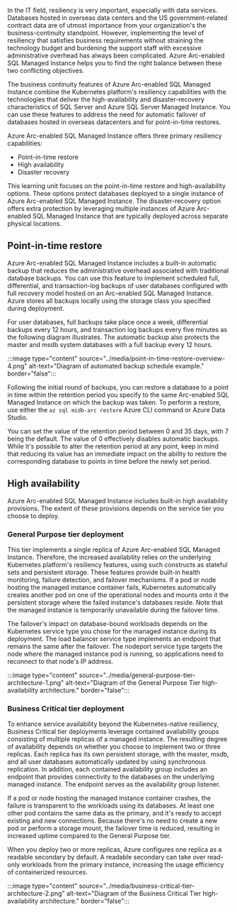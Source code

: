 In the IT field, resiliency is very important, especially with data services. Databases hosted in overseas data centers and the US government-related contract data are of utmost importance from your organization's the business-continuity standpoint. However, implementing the level of resiliency that satisfies business requirements without straining the technology budget and burdening the support staff with excessive administrative overhead has always been complicated. Azure Arc-enabled SQL Managed Instance helps you to find the right balance between these two conflicting objectives.

The business continuity features of Azure Arc-enabled SQL Managed Instance combine the Kubernetes platform's resiliency capabilities with the technologies that deliver the high-availability and disaster-recovery characteristics of SQL Server and Azure SQL Server Managed Instance. You can use these features to address the need for automatic failover of databases hosted in overseas datacenters and for point-in-time restores.

Azure Arc-enabled SQL Managed Instance offers three primary resiliency capabilities:

- Point-in-time restore
- High availability
- Disaster recovery

This learning unit focuses on the point-in-time restore and high-availability options. These options protect databases deployed to a single instance of Azure Arc-enabled SQL Managed Instance. The disaster-recovery option offers extra protection by leveraging multiple instances of Azure Arc-enabled SQL Managed Instance that are typically deployed across separate physical locations.

## Point-in-time restore

Azure Arc-enabled SQL Managed Instance includes a built-in automatic backup that reduces the administrative overhead associated with traditional database backups. You can use this feature to implement scheduled full, differential, and transaction-log backups of user databases configured with full recovery model hosted on an Arc-enabled SQL Managed Instance. Azure stores all backups locally using the storage class you specified during deployment.

For user databases, full backups take place once a week, differential backups every 12 hours, and transaction log backups every five minutes as the following diagram illustrates. The automatic backup also protects the master and msdb system databases with a full backup every 12 hours.

:::image type="content" source="../media/point-in-time-restore-overview-4.png" alt-text="Diagram of automated backup schedule example." border="false":::

Following the initial round of backups, you can restore a database to a point in time within the retention period you specify to the same Arc-enabled SQL Managed Instance on which the backup was taken. To perform a restore, use either the `az sql midb-arc restore` Azure CLI command or Azure Data Studio.

You can set the value of the retention period between 0 and 35 days, with 7 being the default. The value of 0 effectively disables automatic backups. While it's possible to alter the retention period at any point, keep in mind that reducing its value has an immediate impact on the ability to restore the corresponding database to points in time before the newly set period.

## High availability

Azure Arc-enabled SQL Managed Instance includes built-in high availability provisions. The extent of these provisions depends on the service tier you choose to deploy.

### General Purpose tier deployment

This tier implements a single replica of Azure Arc-enabled SQL Managed Instance. Therefore, the increased availability relies on the underlying Kubernetes platform's resiliency features, using such constructs as stateful sets and persistent storage. These features provide built-in health monitoring, failure detection, and failover mechanisms. If a pod or node hosting the managed instance container fails, Kubernetes automatically creates another pod on one of the operational nodes and mounts onto it the persistent storage where the failed instance's databases reside. Note that the managed instance is temporarily unavailable during the failover time.

The failover's impact on database-bound workloads depends on the Kubernetes service type you chose for the managed instance during its deployment. The load balancer service type implements an endpoint that remains the same after the failover. The nodeport service type targets the node where the managed instance pod is running, so applications need to reconnect to that node's IP address.

:::image type="content" source="../media/general-purpose-tier-architecture-1.png" alt-text="Diagram of the General Purpose Tier high-availability architecture." border="false":::

### Business Critical tier deployment

To enhance service availability beyond the Kubernetes-native resiliency, Business Critical tier deployments leverage contained availability groups consisting of multiple replicas of a managed instance. The resulting degree of availability depends on whether you choose to implement two or three replicas. Each replica has its own persistent storage, with the master, msdb, and all user databases automatically updated by using synchronous replication. In addition, each contained availability group includes an endpoint that provides connectivity to the databases on the underlying managed instance. The endpoint serves as the availability group listener.

If a pod or node hosting the managed instance container crashes, the failure is transparent to the workloads using its databases. At least one other pod contains the same data as the primary, and it's ready to accept existing and new connections. Because there's no need to create a new pod or perform a storage mount, the failover time is reduced, resulting in increased uptime compared to the General Purpose tier.

When you deploy two or more replicas, Azure configures one replica as a readable secondary by default. A readable secondary can take over read-only workloads from the primary instance, increasing the usage efficiency of containerized resources.

:::image type="content" source="../media/business-critical-tier-architecture-2.png" alt-text="Diagram of the Business Critical Tier high-availability architecture." border="false":::
